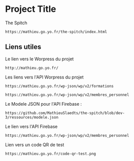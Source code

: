 # Project Title

The Spitch

```
https://mathieu.go.yo.fr/the-spitch/index.html
```

## Liens utiles

Le lien vers le Worpress du projet

```
http://mathieu.go.yo.fr/
```

Les liens vers l'API Worpress du projet

```
https://mathieu.go.yo.fr/wp-json/wp/v2/formations
```

```
https://mathieu.go.yo.fr/wp-json/wp/v2/membres_personnel
```

Le Modele JSON pour l'API Firebase :

```
https://github.com/MathieuSlaedts/the-spitch/blob/dev-3/ressources/modele.json
```

Le lien vers l'API Firebase

```
https://mathieu.go.yo.fr/wp-json/wp/v2/membres_personnel
```

Lien vers un code QR de test

```
https://mathieu.go.yo.fr/code-qr-test.png
```